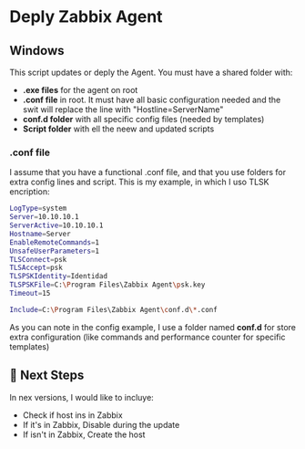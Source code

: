 # Deply Zabbix Agent

## Windows

This script updates or deply the Agent. You must have a shared folder with:

* __.exe files__ for the agent on root
* __.conf file__ in root. It must have all basic configuration needed and the swit will replace the line with "Hostline=ServerName"
* __conf.d folder__ with all specific config files (needed by templates)
* __Script folder__ with ell the neew and updated scripts

### .conf file

I assume that you have a functional .conf file, and that you use folders for extra config lines and script. This is my example, in which I uso TLSK encription:

```bash
LogType=system
Server=10.10.10.1
ServerActive=10.10.10.1
Hostname=Server
EnableRemoteCommands=1
UnsafeUserParameters=1
TLSConnect=psk
TLSAccept=psk
TLSPSKIdentity=Identidad
TLSPSKFile=C:\Program Files\Zabbix Agent\psk.key
Timeout=15

Include=C:\Program Files\Zabbix Agent\conf.d\*.conf
```

As you can note in the config example, I use a folder named __conf.d__ for store extra configuration (like commands and performance counter for specific templates) 

## :notebook: Next Steps

In nex versions, I would like to incluye:

* Check if host ins in Zabbix
* If it's in Zabbix, Disable during the update
* If isn't in Zabbix, Create the host